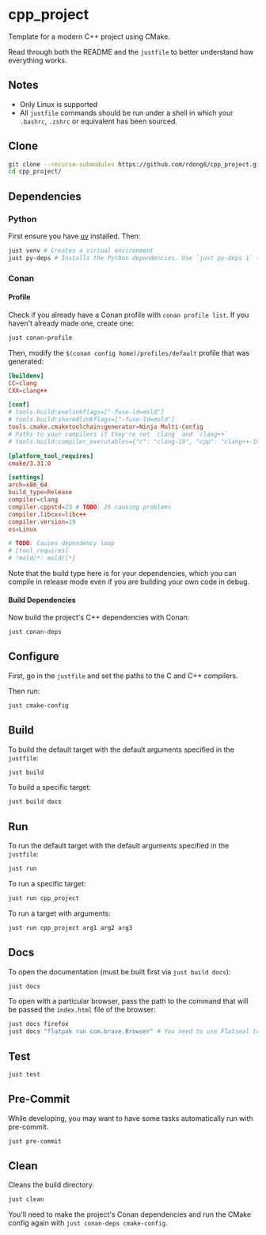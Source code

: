 # cpp_project

Template for a modern C++ project using CMake.

Read through both the README and the `justfile` to better understand how everything works.

## Notes

- Only Linux is supported
- All `justfile` commands should be run under a shell in which your `.bashrc`, `.zshrc` or equivalent has been sourced.

## Clone

```bash
git clone --recurse-submodules https://github.com/rdong8/cpp_project.git
cd cpp_project/
```

## Dependencies

### Python

First ensure you have [uv](https://github.com/astral-sh/uv) installed. Then:

```bash
just venv # Creates a virtual environment
just py-deps # Installs the Python dependencies. Use `just py-deps 1` to force a reinstall.
```

### Conan

#### Profile

Check if you already have a Conan profile with `conan profile list`. If you haven't already made one, create one:

```bash
just conan-profile
```

Then, modify the `$(conan config home)/profiles/default` profile that was generated:

```toml
[buildenv]
CC=clang
CXX=clang++

[conf]
# tools.build:exelinkflags=["-fuse-ld=mold"]
# tools.build:sharedlinkflags=["-fuse-ld=mold"]
tools.cmake.cmaketoolchain:generator=Ninja Multi-Config
# Paths to your compilers if they're not `clang` and `clang++`
# tools.build:compiler_executables={"c": "clang-19", "cpp": "clang++-19"}

[platform_tool_requires]
cmake/3.31.0

[settings]
arch=x86_64
build_type=Release
compiler=clang
compiler.cppstd=23 # TODO: 26 causing problems
compiler.libcxx=libc++
compiler.version=19
os=Linux

# TODO: Causes dependency loop
# [tool_requires]
# !mold/*: mold/[*]
```

Note that the build type here is for your dependencies, which you can compile in release mode even if you are building
your own code in debug.

#### Build Dependencies

Now build the project's C++ dependencies with Conan:

```bash
just conan-deps
```

## Configure

First, go in the `justfile` and set the paths to the C and C++ compilers.

Then run:

```bash
just cmake-config
```

## Build

To build the default target with the default arguments specified in the `justfile`:

```bash
just build
```

To build a specific target:

```bash
just build docs
```

## Run

To run the default target with the default arguments specified in the `justfile`:

```bash
just run
```

To run a specific target:

```bash
just run cpp_project
```

To run a target with arguments:

```bash
just run cpp_project arg1 arg2 arg3
```

## Docs

To open the documentation (must be built first via `just build docs`):

```bash
just docs
```

To open with a particular browser, pass the path to the command that will be passed the `index.html` file of the
browser:

```bash
just docs firefox
just docs "flatpak run com.brave.Browser" # You need to use Flatseal to give the flatpak permission in this case
```

## Test

```bash
just test
```

## Pre-Commit

While developing, you may want to have some tasks automatically run with pre-commit.

```bash
just pre-commit
```

## Clean

Cleans the build directory.

```bash
just clean
```

You'll need to make the project's Conan dependencies and run the CMake config again with `just conan-deps cmake-config`.
